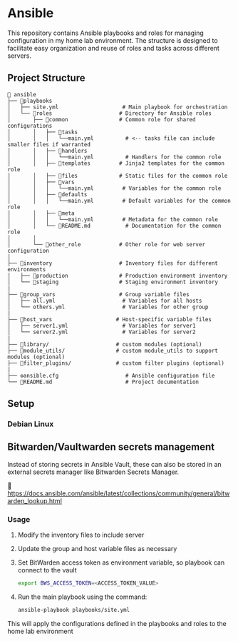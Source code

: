 # Ansible

This repository contains Ansible playbooks and roles for managing configuration in my home lab environment. The structure is designed to facilitate easy organization and reuse of roles and tasks across different servers.

## Project Structure

```text
📂 ansible
├── 📂playbooks
│   ├── site.yml                    # Main playbook for orchestration
│   └── 📂roles                     # Directory for Ansible roles
│       ├── 📂common                # Common role for shared configurations
│       │   ├── 📂tasks
│       │   │   └──main.yml          # <-- tasks file can include smaller files if warranted
│       │   ├── 📂handlers
│       │   │   └──main.yml          # Handlers for the common role
│       │   ├── 📂templates         # Jinja2 templates for the common role
│       │   ├── 📂files             # Static files for the common role
│       │   ├── 📂vars
│       │   │   └──main.yml         # Variables for the common role
│       │   ├── 📂defaults
│       │   │   └──main.yml         # Default variables for the common role
│       │   ├── 📂meta
│       │   │   └──main.yml         # Metadata for the common role
│       │   └── 📄README.md           # Documentation for the common role
│       │
│       └── 📂other_role            # Other role for web server configuration
│           
├── 📂inventory                     # Inventory files for different environments
│   ├── 📂production                # Production environment inventory
│   └── 📂staging                   # Staging environment inventory
|
├── 📂group_vars                    # Group variable files
│   ├── all.yml                     # Variables for all hosts
│   └── others.yml                  # Variables for other group
|
├── 📂host_vars                    # Host-specific variable files
│   ├── server1.yml                 # Variables for server1
│   └── server2.yml                 # Variables for server2
|
├── 📂library/                     # custom modules (optional)
├── 📂module_utils/                # custom module_utils to support modules (optional)
├── 📂filter_plugins/              # custom filter plugins (optional)
|
├── ⚙️ansible.cfg                     # Ansible configuration file
└── 📄README.md                       # Project documentation
```

## Setup

### Debian Linux

## Bitwarden/Vaultwarden secrets management

Instead of storing secrets in Ansible Vault, these can also be stored in an external secrets manager like Bitwarden Secrets Manager.

🔗 https://docs.ansible.com/ansible/latest/collections/community/general/bitwarden_lookup.html

### Usage

1. Modify the inventory files to include server
2. Update the group and host variable files as necessary
3. Set BitWarden access token as environment variable, so playbook can connect to the vault

    ```bash
    export BWS_ACCESS_TOKEN=<ACCESS_TOKEN_VALUE>
    ```

4. Run the main playbook using the command:

    ```bash
    ansible-playbook playbooks/site.yml
    ```

This will apply the configurations defined in the playbooks and roles to the home lab environment